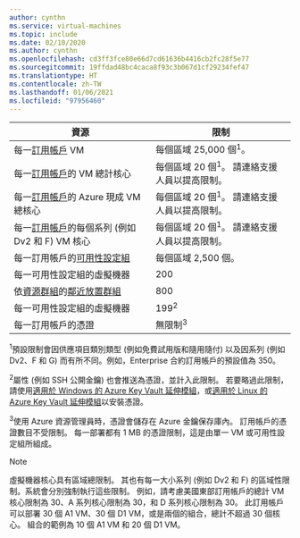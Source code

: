 ```yaml
---
author: cynthn
ms.service: virtual-machines
ms.topic: include
ms.date: 02/10/2020
ms.author: cynthn
ms.openlocfilehash: cd3ff3fce80e66d7cd61636b4416cb2fc28f5e77
ms.sourcegitcommit: 19ffdad48bc4caca8f93c3b067d1cf29234fef47
ms.translationtype: HT
ms.contentlocale: zh-TW
ms.lasthandoff: 01/06/2021
ms.locfileid: "97956460"
---
```

| 資源 | 限制 |
| --- | --- |
| 每一[訂用帳戶](https://azure.microsoft.com/pricing/) VM |每個區域 25,000 個<sup>1</sup>。 |
| 每一[訂用帳戶](https://azure.microsoft.com/pricing/)的 VM 總計核心 |每個區域 20 個<sup>1</sup>。 請連絡支援人員以提高限制。 |
| 每一[訂用帳戶](https://azure.microsoft.com/pricing/)的 Azure 現成 VM 總核心 |每個區域 20 個<sup>1</sup>。 請連絡支援人員以提高限制。 |
| 每一[訂用帳戶](https://azure.microsoft.com/pricing/)的每個系列 (例如 Dv2 和 F) VM 核心 |每個區域 20 個<sup>1</sup>。 請連絡支援人員以提高限制。 |
| 每一訂用帳戶的[可用性設定組](../articles/virtual-machines/manage-availability.md#configure-multiple-virtual-machines-in-an-availability-set-for-redundancy) |每個區域 2,500 個。 |
| 每一可用性設定組的虛擬機器 | 200 |
| 依[資源群組](../articles/azure-resource-manager/management/overview.md#resource-groups)的[鄰近放置群組](https://docs.microsoft.com/azure/virtual-machines/windows/proximity-placement-groups-portal) | 800 | 
| 每一可用性設定組的虛擬機器 | 199<sup>2</sup> |
| 每一訂用帳戶的憑證 |無限制<sup>3</sup> |

<sup>1</sup>預設限制會因供應項目類別類型 (例如免費試用版和隨用隨付) 以及因系列 (例如 Dv2、F 和 G) 而有所不同。例如，Enterprise 合約訂用帳戶的預設值為 350。

<sup>2</sup>屬性 (例如 SSH 公開金鑰) 也會推送為憑證，並計入此限制。 若要略過此限制，請使用[適用於 Windows 的 Azure Key Vault 延伸模組](https://docs.microsoft.com/azure/virtual-machines/extensions/key-vault-windows)，或[適用於 Linux 的 Azure Key Vault 延伸模組](https://docs.microsoft.com/azure/virtual-machines/extensions/key-vault-linux)以安裝憑證。

<sup>3</sup>使用 Azure 資源管理員時，憑證會儲存在 Azure 金鑰保存庫內。 訂用帳戶的憑證數目不受限制。 每一部署都有 1 MB 的憑證限制，這是由單一 VM 或可用性設定組所組成。



> [!NOTE]
> 虛擬機器核心具有區域總限制。 其也有每一大小系列 (例如 Dv2 和 F) 的區域性限制。系統會分別強制執行這些限制。 例如，請考慮美國東部訂用帳戶的總計 VM 核心限制為 30、A 系列核心限制為 30，和 D 系列核心限制為 30。 此訂用帳戶可以部署 30 個 A1 VM、30 個 D1 VM，或是兩個的組合，總計不超過 30 個核心。 組合的範例為 10 個 A1 VM 和 20 個 D1 VM。  
> <!-- -->
>
